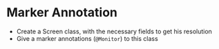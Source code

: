 # Marker Annotation
 - Create a Screen class, with the necessary fields to get his resolution
 - Give a marker annotations (`@Monitor`) to this class